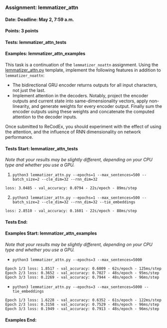 ### Assignment: lemmatizer_attn
#### Date: Deadline: May 2, 7:59 a.m.
#### Points: 3 points
#### Tests: lemmatizer_attn_tests
#### Examples: lemmatizer_attn_examples

This task is a continuation of the `lemmatizer_noattn` assignment. Using the
[lemmatizer_attn.py](https://github.com/ufal/npfl114/tree/master/labs/10/lemmatizer_attn.py)
template, implement the following features in addition to `lemmatizer_noattn`:
- The bidirectional GRU encoder returns outputs for all input characters, not
  just the last.
- Implement attention in the decoders. Notably, project the encoder outputs and
  current state into same-dimensionality vectors, apply non-linearity, and
  generate weights for every encoder output. Finally sum the encoder outputs
  using these weights and concatenate the computed attention to the decoder
  inputs.

Once submitted to ReCodEx, you should experiment with the effect of using
the attention, and the influence of RNN dimensionality on network performance.

#### Tests Start: lemmatizer_attn_tests
_Note that your results may be slightly different, depending on your CPU type and whether you use a GPU._
1. `python3 lemmatizer_attn.py --epochs=1 --max_sentences=500 --batch_size=2 --cle_dim=32 --rnn_dim=32`
```
loss: 3.0485 - val_accuracy: 0.0794 - 22s/epoch - 89ms/step
```
2. `python3 lemmatizer_attn.py --epochs=1 --max_sentences=500 --batch_size=2 --cle_dim=32 --rnn_dim=32 --tie_embeddings`
```
loss: 2.8510 - val_accuracy: 0.1601 - 22s/epoch - 88ms/step
```
#### Tests End:
#### Examples Start: lemmatizer_attn_examples
_Note that your results may be slightly different, depending on your CPU type and whether you use a GPU._
- `python3 lemmatizer_attn.py --epochs=3 --max_sentences=5000`
```
Epoch 1/3 loss: 1.8517 - val_accuracy: 0.6009 - 62s/epoch - 125ms/step
Epoch 2/3 loss: 0.3652 - val_accuracy: 0.7027 - 48s/epoch - 95ms/step
Epoch 3/3 loss: 0.2269 - val_accuracy: 0.7944 - 48s/epoch - 96ms/step
```
- `python3 lemmatizer_attn.py --epochs=3 --max_sentences=5000 --tie_embeddings`
```
Epoch 1/3 loss: 1.6228 - val_accuracy: 0.6352 - 61s/epoch - 122ms/step
Epoch 2/3 loss: 0.3158 - val_accuracy: 0.7529 - 48s/epoch - 96ms/step
Epoch 3/3 loss: 0.1949 - val_accuracy: 0.7913 - 48s/epoch - 96ms/step
```
#### Examples End:
